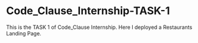 # Code_Clause_Internship-TASK-1
This is the TASK 1 of Code_Clause Internship. Here I deployed a Restaurants Landing Page.
